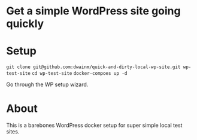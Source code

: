 # Get a simple WordPress site going quickly

# Setup
`git clone git@github.com:dwainm/quick-and-dirty-local-wp-site.git wp-test-site`
`cd wp-test-site`
`docker-compoes up -d`

Go through the WP setup wizard.

# About
This is a barebones WordPress docker setup for super simple local test sites.
